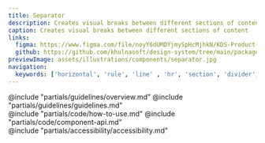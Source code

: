 ```yaml
---
title: Separator
description: Creates visual breaks between different sections of content
caption: Creates visual breaks between different sections of content
links:
  figma: https://www.figma.com/file/noyY6dUMDYjmySpHcMjhkN/KDS-Product---Components?type=design&node-id=36433-70314&mode=design&t=72WLExKItFWAX1jX-4
  github: https://github.com/khulnasoft/design-system/tree/main/packages/components/src/components/kds/separator
previewImage: assets/illustrations/components/separator.jpg
navigation:
  keywords: ['horizontal', 'rule', 'line' , 'hr', 'section', 'divider', 'break']
---
```


<section data-tab="Guidelines">
  @include "partials/guidelines/overview.md"
  @include "partials/guidelines/guidelines.md"
</section>

<section data-tab="Code">
  @include "partials/code/how-to-use.md"
  @include "partials/code/component-api.md"
</section>

<section data-tab="Accessibility">
  @include "partials/accessibility/accessibility.md"
</section>